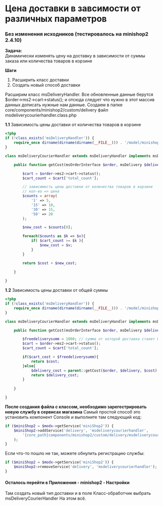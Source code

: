 # Цена доставки в завсимости от различных параметров


### Без изменения исходников (тестировалось на minishop2 2.4.10)
 
**Задача:**<br>
Динамически изменять цену на доставку в зависимости от суммы заказа или количества товаров в корзине

**Шаги** <br>
1. Расширить класс доставки <br>
2. Создать новый способ доставки 

Расширим класс msDeliveryHandler. Все обновленные данные берутся $order->ms2->cart->status(); и отсюда следует что нужно в этот массив данных дописать нужные нам данные.
Создаем в папке core/components/minishop2/custom/delivery файл msdeliverycourierhandler.class.php


**1.1** Зависимость цены доставки от количества товаров в корзине

```php
<?php
if (!class_exists('msDeliveryHandler')) {
    require_once dirname(dirname(dirname(__FILE__))) . '/model/minishop2/msdeliveryhandler.class.php';
}

class msDeliveryCourierHandler extends msDeliveryHandler implements msDeliveryInterface {

    public function getCost(msOrderInterface $order, msDelivery $delivery, $cost = 0.0) {

        $cart = $order->ms2->cart->status();
        $cart_count = $cart['total_count'];

        // зависимость цены доставки от количества товаров в корзине
        // кол-во => цена 
        $counts = array(
            '1' => 5,
            '15' => 10,
            '30' => 15,
            '50' => 20
        ); 

        $new_cost = $counts[0];

        foreach($counts as $k => $v){
            if( $cart_count >= $k ){
                $new_cost = $v;
            }
        } 

        return $cost + $new_cost; 
 
    }

}
```


**1.2** Зависимость цены доставки от общей суммы


```php
<?php
if (!class_exists('msDeliveryHandler')) {
    require_once dirname(dirname(dirname(__FILE__))) . '/model/minishop2/msdeliveryhandler.class.php';
}

class msDeliveryCourierHandler extends msDeliveryHandler implements msDeliveryInterface {

    public function getCost(msOrderInterface $order, msDelivery $delivery, $cost = 0.0) {

        $freedeliverysumm = 1000; // сумма от которой доставка станет бесплатной
        $cart = $order->ms2->cart->status();
        $cart_count = $cart['total_count']; 

        if($cart_cost > $freedeliverysumm){
            return $cost;
        }else{
            $delivery_cost = parent::getCost($order, $delivery, $cost);
            return $delivery_cost;
        }
 
    }

}
```


**После создания файла с классом, необходимо зарегестрировать новую службу в сервисах магазина**
Самый простой способ это установить компонент Console и выполните там следующий код: 

```php
if ($miniShop2 = $modx->getService('miniShop2')) {
    $miniShop2->addService('delivery', 'msdeliverycourierhandler',
        '{core_path}components/minishop2/custom/delivery/msdeliverycourierhandler.class.php'
    );
}
```


Если что-то пошло не так, можете обнулить регистрацию службы:
```php
if ($miniShop2 = $modx->getService('miniShop2')) {
    $miniShop2->removeService('delivery', 'msdeliverycourierhandler');
}
```


 
#### Осталось перейти в Приложения - minishop2  - Настройки 

Там создать новый тип доставки и в поле Класс-обработчик выбрать msDeliveryCourierHandler
На этом всё.